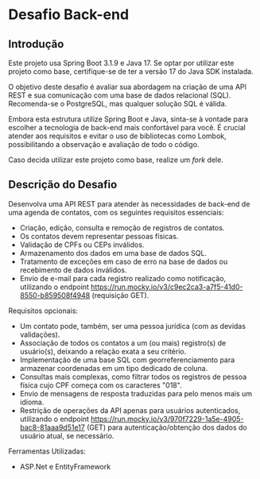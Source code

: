 # Desafio Back-end

## Introdução

Este projeto usa Spring Boot 3.1.9 e Java 17. Se optar por utilizar este projeto como base, certifique-se de ter a versão 17 do Java SDK instalada.

O objetivo deste desafio é avaliar sua abordagem na criação de uma API REST e sua comunicação com uma base de dados relacional (SQL). Recomenda-se o PostgreSQL, mas qualquer solução SQL é válida.

Embora esta estrutura utilize Spring Boot e Java, sinta-se à vontade para escolher a tecnologia de back-end mais confortável para você. É crucial atender aos requisitos e evitar o uso de bibliotecas como Lombok, possibilitando a observação e avaliação de todo o código.

Caso decida utilizar este projeto como base, realize um *fork* dele.

## Descrição do Desafio

Desenvolva uma API REST para atender às necessidades de back-end de uma agenda de contatos, com os seguintes requisitos essenciais:

* Criação, edição, consulta e remoção de registros de contatos.
* Os contatos devem representar pessoas físicas.
* Validação de CPFs ou CEPs inválidos.
* Armazenamento dos dados em uma base de dados SQL.
* Tratamento de exceções em caso de erro na base de dados ou recebimento de dados inválidos.
* Envio de e-mail para cada registro realizado como notificação, utilizando o endpoint https://run.mocky.io/v3/c9ec2ca3-a7f5-41d0-8550-b859508f4948 (requisição GET).

Requisitos opcionais:

* Um contato pode, também, ser uma pessoa jurídica (com as devidas validações).
* Associação de todos os contatos a um (ou mais) registro(s) de usuário(s), deixando a relação exata a seu critério.
* Implementação de uma base SQL com georreferenciamento para armazenar coordenadas em um tipo dedicado de coluna.
* Consultas mais complexas, como filtrar todos os registros de pessoa física cujo CPF começa com os caracteres "018".
* Envio de mensagens de resposta traduzidas para pelo menos mais um idioma.
* Restrição de operações da API apenas para usuários autenticados, utilizando o endpoint https://run.mocky.io/v3/970f7229-1a5e-4905-bac8-81aaa9d51e17 (GET) para autenticação/obtenção dos dados do usuário atual, se necessário.

Ferramentas Utilizadas: 
* ASP.Net e EntityFramework